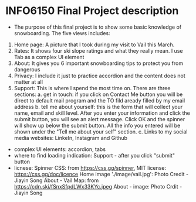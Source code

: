 # INFO6150 Final Project description
  - The purpose of this final project is to show some basic knowledge of snowboarding.
  The five views includes:
  1. Home page: A picture that I took during my visit to Vail this March.
  2. Rates: It shows four ski slope ratings and what they really mean. I use Tab as a complex UI element
  3. About: It gives you 6 important snowboarding tips to protect you from dangerous
  4. Privacy: I include it just to practice accordion and the content does not matter at all
  5. Support: This is where I spend the most time on. There are three sections: 
    a. get in touch: if you click on Contact Me button you will be direct to default mail program and the TO fild aready filled by my email address
    b. tell me about yourself: this is the form that will collect your name, email and skill level. After you enter your information and click the submit button, you will see an alert message. Click OK and the spinner will show up below the submit button. All the info you entered will be shown under the "Tell me about your self" section.
    c. Links to my social media websites: LinkeIn, Instagram and Github

  - complex UI elements: accordion, tabs
  - where to find loading indication: Support - after you click "submit" button
  - licnese:
    Spinner CSS: from https://css.gg/spinner, MIT license: https://css.gg/doc/licence
    Home image './image/vail.jpg': Photo Credit - Jiayin Song
    About - Vail Map: from https://cdn.ski/fSnxSfpdLWx33KYc.jpeg
    About - image: Photo Crdit - Jiayin Song









